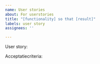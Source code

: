 ```yaml
---
name: User stories
about: For userstories
title: "[functionality] so that [result]"
labels: user story
assignees: ''

---
```


User story: 

Acceptatiecriteria:
